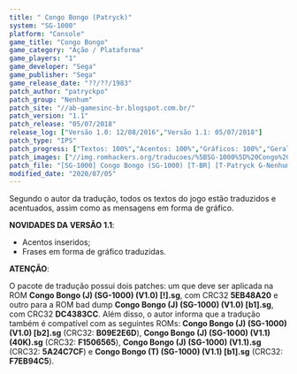 ```yaml
---
title: " Congo Bongo (Patryck)"
system: "SG-1000"
platform: "Console"
game_title: "Congo Bongo"
game_category: "Ação / Plataforma"
game_players: "1"
game_developer: "Sega"
game_publisher: "Sega"
game_release_date: "??/??/1983"
patch_author: "patryckpo"
patch_group: "Nenhum"
patch_site: "//ab-gamesinc-br.blogspot.com.br/"
patch_version: "1.1"
patch_release: "05/07/2018"
release_log: ["Versão 1.0: 12/08/2016","Versão 1.1: 05/07/2018"]
patch_type: "IPS"
patch_progress: ["Textos: 100%","Acentos: 100%","Gráficos: 100%","Geral: 100%"]
patch_images: ["//img.romhackers.org/traducoes/%5BSG-1000%5D%20Congo%20Bongo%20-%20Patryck%20-%201.png","//img.romhackers.org/traducoes/%5BSG-1000%5D%20Congo%20Bongo%20-%20Patryck%20-%202.png","//img.romhackers.org/traducoes/%5BSG-1000%5D%20Congo%20Bongo%20-%20Patryck%20-%203.png"]
patch_file: "[SG-1000] Congo Bongo (SG-1000) [T-BR] [T-Patryck G-Nenhum] [V-1.1 A-2018].zip"
modified_date: "2020/07/05"
---
```

Segundo o autor da tradução, todos os textos do jogo estão traduzidos e acentuados, assim como as mensagens em forma de gráfico.

<b>NOVIDADES DA VERSÃO 1.1</b>:

- Acentos inseridos;
- Frases em forma de gráfico traduzidas.

<b>ATENÇÃO</b>:

O pacote de tradução possui dois patches: um que deve ser aplicada na ROM <b>Congo Bongo (J) (SG-1000) (V1.0) [!].sg</b>, com CRC32 <b>5EB48A20</b> e outro para a ROM bad dump <b>Congo Bongo (J) (SG-1000) (V1.0) [b1].sg</b>, com CRC32 <b>DC4383CC</b>. Além disso, o autor informa que a tradução também é compatível com as seguintes ROMs: <b>Congo Bongo (J) (SG-1000) (V1.0) [b2].sg</b> (CRC32: <b>B09E2E6D</b>), <b>Congo Bongo (J) (SG-1000) (V1.1) (40K).sg</b> (CRC32: <b>F1506565</b>), <b>Congo Bongo (J) (SG-1000) (V1.1).sg</b> (CRC32: <b>5A24C7CF</b>) e <b>Congo Bongo (T) (SG-1000) (V1.1) [b1].sg</b> (CRC32: <b>F7EB94C5</b>).
